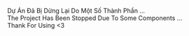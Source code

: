Dự Án Đã Bị Dừng Lại Do Một Số Thành Phần ... <br>
The Project Has Been Stopped Due To Some Components ... <br>
Thank For Using <3
